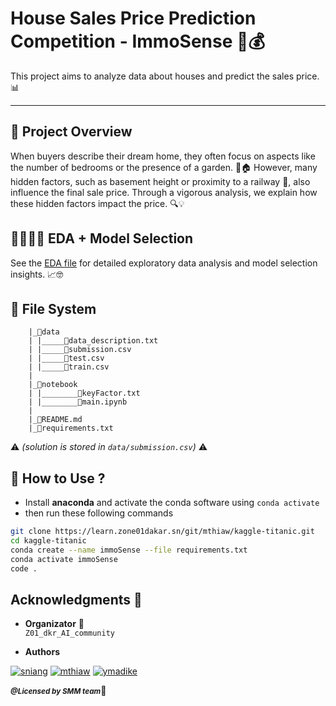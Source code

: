 # House Sales Price Prediction Competition - ImmoSense 🏡💰

This project aims to analyze data about houses and predict the sales price. 📊

---

## 🔎 Project Overview

When buyers describe their dream home, they often focus on aspects like the number of bedrooms or the presence of a garden. 🌳🏠 However, many hidden factors, such as basement height or proximity to a railway 🚂, also influence the final sale price. Through a vigorous analysis, we explain how these hidden factors impact the price. 🔍💡

## 👨🏽‍💻🧐 EDA + Model Selection

See the [EDA file](notebook/main.ipynb) for detailed exploratory data analysis and model selection insights. 📈🤓

## 📁 File System

        |_📂data
        | |_____📄data_description.txt
        | |_____📄submission.csv
        | |_____📄test.csv
        | |_____📄train.csv
        |
        |_📂notebook
        | |________📄keyFactor.txt
        | |________📄main.ipynb
        |
        |_📄README.md
        |_📄requirements.txt
        
⚠️ *(solution is stored in `data/submission.csv`)* ⚠️

## 🤔 How to Use ?

* Install **anaconda** and activate the conda software using `conda activate`
* then run these following commands

```bash
git clone https://learn.zone01dakar.sn/git/mthiaw/kaggle-titanic.git
cd kaggle-titanic
conda create --name immoSense --file requirements.txt
conda activate immoSense
code .
```

## Acknowledgments 🎉

* **Organizator** 🤝  
`Z01_dkr_AI_community`

* **Authors**

[![sniang](https://img.shields.io/badge/github-Seynabou_NIANG-pink)](https://github.com/Seynabou96)
[![mthiaw](https://img.shields.io/badge/github-Masseck_THIAW-blue)](https://github.com/superMass14)
[![ymadike](https://img.shields.io/badge/github-Madike_YADE-blue)](https://github.com/Madike10)

<small>***@Licensed by SMM team***</small>🔐

